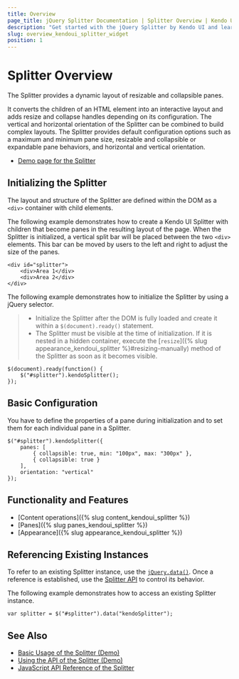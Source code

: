 ```yaml
---
title: Overview
page_title: jQuery Splitter Documentation | Splitter Overview | Kendo UI
description: "Get started with the jQuery Splitter by Kendo UI and learn how to create, initialize, and enable the widget."
slug: overview_kendoui_splitter_widget
position: 1
---
```


# Splitter Overview

The Splitter provides a dynamic layout of resizable and collapsible panes.

It converts the children of an HTML element into an interactive layout and adds resize and collapse handles depending on its configuration. The vertical and horizontal orientation of the Splitter can be combined to build complex layouts. The Splitter provides default configuration options such as a maximum and minimum pane size, resizable and collapsible or expandable pane behaviors, and horizontal and vertical orientation.

* [Demo page for the Splitter](https://demos.telerik.com/kendo-ui/splitter/index)

## Initializing the Splitter

The layout and structure of the Splitter are defined within the DOM as a `<div>` container with child elements.

The following example demonstrates how to create a Kendo UI Splitter with children that become panes in the resulting layout of the page. When the Splitter is initialized, a vertical split bar will be placed between the two `<div>` elements. This bar can be moved by users to the left and right to adjust the size of the panes.

    <div id="splitter">
        <div>Area 1</div>
        <div>Area 2</div>
    </div>

The following example demonstrates how to initialize the Splitter by using a jQuery selector.

> * Initialize the Splitter after the DOM is fully loaded and create it within a `$(document).ready()` statement.
> * The Splitter must be visible at the time of initialization. If it is nested in a hidden container, execute the [`resize`]({% slug appearance_kendoui_splitter %}#resizing-manually) method of the Splitter as soon as it becomes visible.

    $(document).ready(function() {
        $("#splitter").kendoSplitter();
    });

## Basic Configuration

You have to define the properties of a pane during initialization and to set them for each individual pane in a Splitter.

    $("#splitter").kendoSplitter({
        panes: [
            { collapsible: true, min: "100px", max: "300px" },
            { collapsible: true }
        ],
        orientation: "vertical"
    });

## Functionality and Features

* [Content operations]({% slug content_kendoui_splitter %})
* [Panes]({% slug panes_kendoui_splitter %})
* [Appearance]({% slug appearance_kendoui_splitter %})

## Referencing Existing Instances

To refer to an existing Splitter instance, use the [`jQuery.data()`](https://api.jquery.com/jQuery.data/). Once a reference is established, use the [Splitter API](/api/web/splitter) to control its behavior.

The following example demonstrates how to access an existing Splitter instance.

    var splitter = $("#splitter").data("kendoSplitter");

## See Also

* [Basic Usage of the Splitter (Demo)](https://demos.telerik.com/kendo-ui/splitter/index)
* [Using the API of the Splitter (Demo)](https://demos.telerik.com/kendo-ui/splitter/api)
* [JavaScript API Reference of the Splitter](/api/javascript/ui/splitter)
